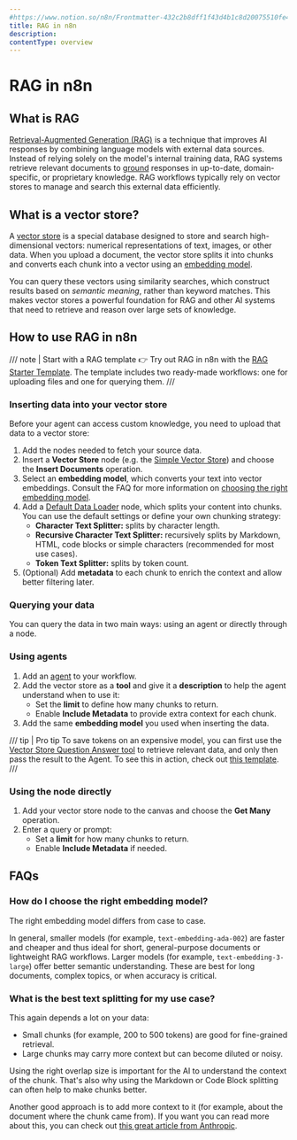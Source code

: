 ```yaml
---
#https://www.notion.so/n8n/Frontmatter-432c2b8dff1f43d4b1c8d20075510fe4
title: RAG in n8n
description: 
contentType: overview
---
```


<!-- vale from-microsoft.Contractions = NO -->
<!-- vale from-microsoft.HeadingPunctuation = NO -->

# RAG in n8n

## What is RAG

[Retrieval-Augmented Generation (RAG)](/glossary.md#ai-retrieval-augmented-generation-rag) is a technique that improves AI responses by combining language models with external data sources. Instead of relying solely on the model's internal training data, RAG systems retrieve relevant documents to [ground](/glossary.md#ai-groundedness) responses in up-to-date, domain-specific, or proprietary knowledge. RAG workflows typically rely on vector stores to manage and search this external data efficiently.

## What is a vector store?

A [vector store](/glossary.md#ai-vector-store) is a special database designed to store and search high-dimensional vectors: numerical representations of text, images, or other data. When you upload a document, the vector store splits it into chunks and converts each chunk into a vector using an [embedding model](/glossary.md#ai-embedding).

You can query these vectors using similarity searches, which construct results based on *semantic meaning*, rather than keyword matches. This makes vector stores a powerful foundation for RAG and other AI systems that need to retrieve and reason over large sets of knowledge.

## How to use RAG in n8n

/// note | Start with a RAG template
👉 Try out RAG in n8n with the [RAG Starter Template](https://n8n.io/workflows/5010-rag-starter-template-using-simple-vector-stores-form-trigger-and-openai). The template includes two ready-made workflows: one for uploading files and one for querying them.
///

### Inserting data into your vector store

Before your agent can access custom knowledge, you need to upload that data to a vector store:

1. Add the nodes needed to fetch your source data.
2. Insert a **Vector Store** node (e.g. the [Simple Vector Store](/integrations/builtin/cluster-nodes/root-nodes/n8n-nodes-langchain.vectorstoreinmemory.md)) and choose the **Insert Documents** operation.
3. Select an **embedding model**, which converts your text into vector embeddings. Consult the FAQ for more information on [choosing the right embedding model](#how-do-i-choose-the-right-embedding-model).
4. Add a [Default Data Loader](/integrations/builtin/cluster-nodes/sub-nodes/n8n-nodes-langchain.documentdefaultdataloader.md) node, which splits your content into chunks. You can use the default settings or define your own chunking strategy:
	* **Character Text Splitter:** splits by character length.
	* **Recursive Character Text Splitter:** recursively splits by Markdown, HTML, code blocks or simple characters (recommended for most use cases).
	* **Token Text Splitter:** splits by token count.
5. (Optional) Add **metadata** to each chunk to enrich the context and allow better filtering later.

### Querying your data

You can query the data in two main ways: using an agent or directly through a node.

### Using agents

1. Add an [agent](/integrations/builtin/cluster-nodes/root-nodes/n8n-nodes-langchain.agent/index.md) to your workflow.
2. Add the vector store as a **tool** and give it a **description** to help the agent understand when to use it:
	* Set the **limit** to define how many chunks to return.
	* Enable **Include Metadata** to provide extra context for each chunk.
3. Add the same **embedding model** you used when inserting the data.

/// tip | Pro tip
To save tokens on an expensive model, you can first use the [Vector Store Question Answer tool](/integrations/builtin/cluster-nodes/sub-nodes/n8n-nodes-langchain.toolvectorstore.md) to retrieve relevant data, and only then pass the result to the Agent. To see this in action, check out [this template](https://n8n.io/workflows/5011-save-costs-in-rag-workflows-using-the-qanda-tool-with-multiple-models).
///

### Using the node directly

1. Add your vector store node to the canvas and choose the **Get Many** operation.
2. Enter a query or prompt:
	* Set a **limit** for how many chunks to return.
	* Enable **Include Metadata** if needed.

## FAQs

<!-- vale from-microsoft.FirstPerson = NO -->
### How do I choose the right embedding model?
<!-- vale from-microsoft.FirstPerson = YES -->

The right embedding model differs from case to case.

In general, smaller models (for example, `text-embedding-ada-002`) are faster and cheaper and thus ideal for short, general-purpose documents or lightweight RAG workflows. Larger models (for example, `text-embedding-3-large`) offer better semantic understanding. These are best for long documents, complex topics, or when accuracy is critical.

<!-- vale from-microsoft.FirstPerson = NO -->
### What is the best text splitting for my use case?
<!-- vale from-microsoft.FirstPerson = YES -->

This again depends a lot on your data:

* Small chunks (for example, 200 to 500 tokens) are good for fine-grained retrieval.
* Large chunks may carry more context but can become diluted or noisy.

Using the right overlap size is important for the AI to understand the context of the chunk. That's also why using the Markdown or Code Block splitting can often help to make chunks better.

Another good approach is to add more context to it (for example, about the document where the chunk came from). If you want you can read more about this, you can check out [this great article from Anthropic](https://www.anthropic.com/news/contextual-retrieval).
